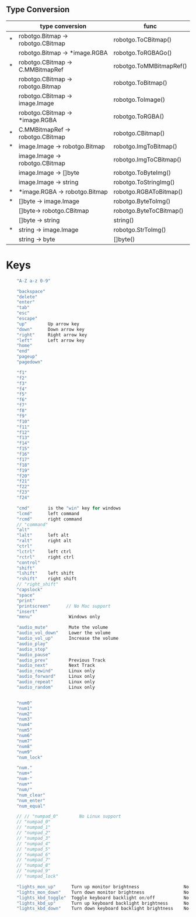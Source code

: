 ## Type Conversion

|     | type conversion                   | func                    |
| --- | --------------------------------- | ----------------------- |
| \*  | robotgo.Bitmap -> robotgo.CBitmap | robotgo.ToCBitmap()     |
|     | robotgo.Bitmap -> \*image.RGBA    | robotgo.ToRGBAGo()      |
| \*  | robotgo.CBitmap -> C.MMBitmapRef  | robotgo.ToMMBitmapRef() |
|     | robotgo.CBitmap -> robotgo.Bitmap | robotgo.ToBitmap()      |
|     | robotgo.CBitmap -> image.Image    | robotgo.ToImage()       |
|     | robotgo.CBitmap -> \*image.RGBA   | robotgo.ToRGBA()        |
| \*  | C.MMBitmapRef -> robotgo.CBitmap  | robotgo.CBitmap()       |
| \*  | image.Image -> robotgo.Bitmap     | robotgo.ImgToBitmap()   |
|     | image.Image -> robotgo.CBitmap    | robotgo.ImgToCBitmap()  |
|     | image.Image -> []byte             | robotgo.ToByteImg()     |
|     | image.Image -> string             | robotgo.ToStringImg()   |
| \*  | \*image.RGBA -> robotgo.Bitmap    | robotgo.RGBAToBitmap()  |
| \*  | []byte -> image.Image             | robotgo.ByteToImg()     |
|     | []byte-> robotgo.CBitmap          | robotgo.ByteToCBitmap() |
|     | []byte -> string                  | string()                |
| \*  | string -> image.Image             | robotgo.StrToImg()      |
|     | string -> byte                    | []byte()                |

# Keys

```Go
	"A-Z a-z 0-9"

	"backspace"
	"delete"
	"enter"
	"tab"
	"esc"
	"escape"
	"up"		Up arrow key
	"down"		Down arrow key
	"right"		Right arrow key
	"left"		Left arrow key
	"home"
	"end"
	"pageup"
	"pagedown"

	"f1"
	"f2"
	"f3"
	"f4"
	"f5"
	"f6"
	"f7"
	"f8"
	"f9"
	"f10"
	"f11"
	"f12"
	"f13"
	"f14"
	"f15"
	"f16"
	"f17"
	"f18"
	"f19"
	"f20"
	"f21"
	"f22"
	"f23"
	"f24"

	"cmd"		is the "win" key for windows
	"lcmd"		left command
	"rcmd"		right command
	// "command"
	"alt"
	"lalt"		left alt
	"ralt"		right alt
	"ctrl"
	"lctrl"		left ctrl
	"rctrl"		right ctrl
	"control"
	"shift"
	"lshift"	left shift
	"rshift"	right shift
	// "right_shift"
	"capslock"
	"space"
	"print"
	"printscreen"      // No Mac support
	"insert"
	"menu"				Windows only

	"audio_mute"		Mute the volume
	"audio_vol_down"	Lower the volume
	"audio_vol_up"		Increase the volume
	"audio_play"
	"audio_stop"
	"audio_pause"
	"audio_prev"		Previous Track
	"audio_next"		Next Track
	"audio_rewind"      Linux only
	"audio_forward"     Linux only
	"audio_repeat"      Linux only
	"audio_random"      Linux only


	"num0"
	"num1"
	"num2"
	"num3"
	"num4"
	"num5"
	"num6"
	"num7"
	"num8"
	"num9"
	"num_lock"

	"num."
	"num+"
	"num-"
	"num*"
	"num/"
	"num_clear"
	"num_enter"
	"num_equal"

	// // "numpad_0"		No Linux support
	// "numpad_0"
	// "numpad_1"
	// "numpad_2"
	// "numpad_3"
	// "numpad_4"
	// "numpad_5"
	// "numpad_6"
	// "numpad_7"
	// "numpad_8"
	// "numpad_9"
	// "numpad_lock"

	"lights_mon_up"		 Turn up monitor brightness					No Windows support
	"lights_mon_down"	 Turn down monitor brightness				No Windows support
	"lights_kbd_toggle"	 Toggle keyboard backlight on/off			No Windows support
	"lights_kbd_up"		 Turn up keyboard backlight brightness		No Windows support
	"lights_kbd_down"	 Turn down keyboard backlight brightness	No Windows support
```
